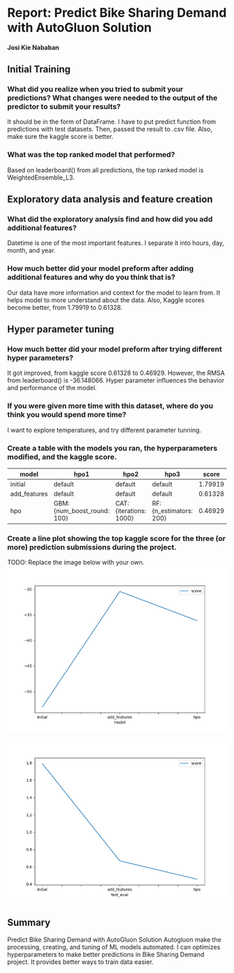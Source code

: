 # Report: Predict Bike Sharing Demand with AutoGluon Solution
#### Josi Kie Nababan

## Initial Training
### What did you realize when you tried to submit your predictions? What changes were needed to the output of the predictor to submit your results?
It should be in the form of DataFrame. I have to put predict function from predictions with test datasets. Then, passed the result to .csv file. Also, make sure the kaggle score is better.

### What was the top ranked model that performed?
Based on leaderboard() from all predictions, the top ranked model is WeightedEnsemble_L3.

## Exploratory data analysis and feature creation
### What did the exploratory analysis find and how did you add additional features?
Datetime is one of the most important features. I separate it into hours, day, month, and year.

### How much better did your model preform after adding additional features and why do you think that is?
Our data have more information and context for the model to learn from. It helps model to more understand about the data. Also, Kaggle scores become better, from 1.79919 to 0.61328. 

## Hyper parameter tuning
### How much better did your model preform after trying different hyper parameters?
It got improved, from kaggle score 0.61328 to 0.46929. However, the RMSA from leaderboard() is -36.148066. Hyper parameter influences the behavior and performance of the model. 

### If you were given more time with this dataset, where do you think you would spend more time?
I want to explore temperatures, and try different parameter tunning.

### Create a table with the models you ran, the hyperparameters modified, and the kaggle score.
|model|hpo1|hpo2|hpo3|score|
|--|--|--|--|--|
|initial|default|default|default|1.79919|
|add_features|default|default|default|0.61328|
|hpo|GBM: {num_boost_round: 100}|CAT: {iterations: 1000}|RF: {n_estimators: 200}|0.46929|

### Create a line plot showing the top kaggle score for the three (or more) prediction submissions during the project.

TODO: Replace the image below with your own.
![model_train_score.png](model_train_score.png)

![model_test_score.png](model_test_score.png)

## Summary
Predict Bike Sharing Demand with AutoGluon Solution
Autogluon make the processing, creating, and tuning of ML models automated. I can optimizes hyperparameters to make better predictions in Bike Sharing Demand project. It provides better ways to train data easier.

